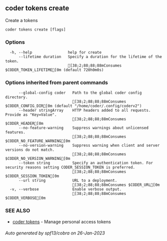 ## coder tokens create

Create a tokens

```
coder tokens create [flags]
```

### Options

```
  -h, --help                help for create
      --lifetime duration   Specify a duration for the lifetime of the token.
                            [38;2;88;88;88mConsumes $CODER_TOKEN_LIFETIME[0m (default 720h0m0s)
```

### Options inherited from parent commands

```
      --global-config coder   Path to the global coder config directory.
                              [38;2;88;88;88mConsumes $CODER_CONFIG_DIR[0m (default "/home/coder/.config/coderv2")
      --header stringArray    HTTP headers added to all requests. Provide as "Key=Value".
                              [38;2;88;88;88mConsumes $CODER_HEADER[0m
      --no-feature-warning    Suppress warnings about unlicensed features.
                              [38;2;88;88;88mConsumes $CODER_NO_FEATURE_WARNING[0m
      --no-version-warning    Suppress warning when client and server versions do not match.
                              [38;2;88;88;88mConsumes $CODER_NO_VERSION_WARNING[0m
      --token string          Specify an authentication token. For security reasons setting CODER_SESSION_TOKEN is preferred.
                              [38;2;88;88;88mConsumes $CODER_SESSION_TOKEN[0m
      --url string            URL to a deployment.
                              [38;2;88;88;88mConsumes $CODER_URL[0m
  -v, --verbose               Enable verbose output.
                              [38;2;88;88;88mConsumes $CODER_VERBOSE[0m
```

### SEE ALSO

- [coder tokens](coder_tokens.md) - Manage personal access tokens

###### Auto generated by spf13/cobra on 26-Jan-2023
